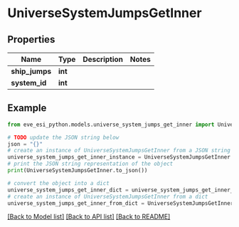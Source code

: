 # UniverseSystemJumpsGetInner


## Properties

Name | Type | Description | Notes
------------ | ------------- | ------------- | -------------
**ship_jumps** | **int** |  | 
**system_id** | **int** |  | 

## Example

```python
from eve_esi_python.models.universe_system_jumps_get_inner import UniverseSystemJumpsGetInner

# TODO update the JSON string below
json = "{}"
# create an instance of UniverseSystemJumpsGetInner from a JSON string
universe_system_jumps_get_inner_instance = UniverseSystemJumpsGetInner.from_json(json)
# print the JSON string representation of the object
print(UniverseSystemJumpsGetInner.to_json())

# convert the object into a dict
universe_system_jumps_get_inner_dict = universe_system_jumps_get_inner_instance.to_dict()
# create an instance of UniverseSystemJumpsGetInner from a dict
universe_system_jumps_get_inner_from_dict = UniverseSystemJumpsGetInner.from_dict(universe_system_jumps_get_inner_dict)
```
[[Back to Model list]](../README.md#documentation-for-models) [[Back to API list]](../README.md#documentation-for-api-endpoints) [[Back to README]](../README.md)


